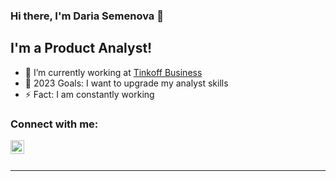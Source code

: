 ### Hi there, I'm Daria Semenova 👋

## I'm a Product Analyst!
- 🔭 I’m currently working at [Tinkoff Business]([https://www.tinkoff.ru/business/reports/](https://www.tinkoff.ru/business/reports/))
- 🥅 2023 Goals: I want to upgrade my analyst skills
- ⚡ Fact: I am constantly working

### Connect with me:
[<img align="left" alt="opa_oz | Telegram" width="22px" src="https://cdn.jsdelivr.net/npm/simple-icons@v3/icons/telegram.svg" />][telegram]

<br />


<br />

---


[telegram]: https://t.me/dsemenova8

